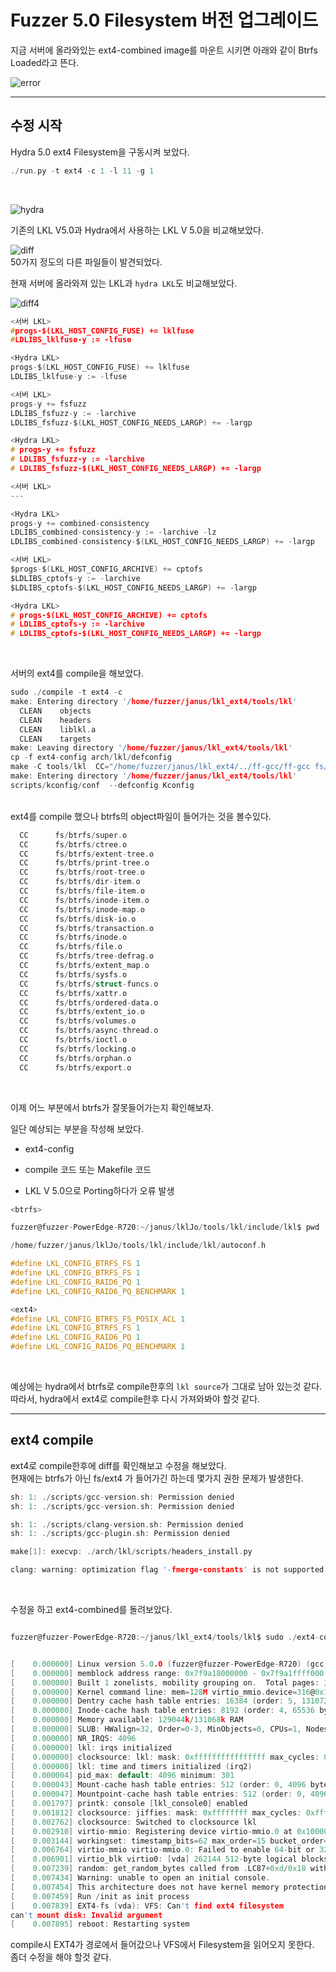 # Fuzzer 5.0 Filesystem 버전 업그레이드

지금 서버에 올라와있는 ext4-combined image를 마운트 시키면 아래와 같이 Btrfs Loaded라고 뜬다.<br>

![error](https://github.com/Kimdong0219/image/blob/master/error.png?raw=true)
<br>


----
## 수정 시작


Hydra 5.0 ext4 Filesystem을 구동시켜 보았다.<br>
```c
./run.py -t ext4 -c 1 -l 11 -g 1
```
<br>

![hydra](https://github.com/Kimdong0219/image/blob/master/hydra.png?raw=true)<br>


기존의 LKL V5.0과 Hydra에서 사용하는 LKL V 5.0을 비교해보았다. <br>

![diff](https://github.com/Kimdong0219/image/blob/master/diff.png?raw=true)
<br>
50가지 정도의 다른 파일들이 발견되었다.<br>

현재 서버에 올라와져 있는 LKL과 `hydra LKL`도 비교해보았다.<br>

![diff4](https://github.com/Kimdong0219/image/blob/master/diff4.png?raw=true)
<br>

```c
<서버 LKL>
#progs-$(LKL_HOST_CONFIG_FUSE) += lklfuse
#LDLIBS_lklfuse-y := -lfuse

<Hydra LKL>
progs-$(LKL_HOST_CONFIG_FUSE) += lklfuse
LDLIBS_lklfuse-y := -lfuse

<서버 LKL>
progs-y += fsfuzz
LDLIBS_fsfuzz-y := -larchive
LDLIBS_fsfuzz-$(LKL_HOST_CONFIG_NEEDS_LARGP) += -largp

<Hydra LKL>
# progs-y += fsfuzz
# LDLIBS_fsfuzz-y := -larchive
# LDLIBS_fsfuzz-$(LKL_HOST_CONFIG_NEEDS_LARGP) += -largp

<서버 LKL>
---

<Hydra LKL>
progs-y += combined-consistency
LDLIBS_combined-consistency-y := -larchive -lz
LDLIBS_combined-consistency-$(LKL_HOST_CONFIG_NEEDS_LARGP) += -largp

<서버 LKL>
$progs-$(LKL_HOST_CONFIG_ARCHIVE) += cptofs
$LDLIBS_cptofs-y := -larchive
$LDLIBS_cptofs-$(LKL_HOST_CONFIG_NEEDS_LARGP) += -largp

<Hydra LKL>
# progs-$(LKL_HOST_CONFIG_ARCHIVE) += cptofs
# LDLIBS_cptofs-y := -larchive
# LDLIBS_cptofs-$(LKL_HOST_CONFIG_NEEDS_LARGP) += -largp

```
<br>

서버의 ext4를 compile을 해보았다.<br>

```c
sudo ./compile -t ext4 -c
make: Entering directory '/home/fuzzer/janus/lkl_ext4/tools/lkl'
  CLEAN    objects
  CLEAN    headers
  CLEAN    liblkl.a
  CLEAN    targets
make: Leaving directory '/home/fuzzer/janus/lkl_ext4/tools/lkl'
cp -f ext4-config arch/lkl/defconfig
make -C tools/lkl  CC="/home/fuzzer/janus/lkl_ext4/../ff-gcc/ff-gcc fs/ext4"
make: Entering directory '/home/fuzzer/janus/lkl_ext4/tools/lkl'
scripts/kconfig/conf  --defconfig Kconfig

```
<br>
ext4를 compile 했으나 btrfs의 object파일이 들어가는 것을 볼수있다.<br>


```c
  CC      fs/btrfs/super.o
  CC      fs/btrfs/ctree.o
  CC      fs/btrfs/extent-tree.o
  CC      fs/btrfs/print-tree.o
  CC      fs/btrfs/root-tree.o
  CC      fs/btrfs/dir-item.o
  CC      fs/btrfs/file-item.o
  CC      fs/btrfs/inode-item.o
  CC      fs/btrfs/inode-map.o
  CC      fs/btrfs/disk-io.o
  CC      fs/btrfs/transaction.o
  CC      fs/btrfs/inode.o
  CC      fs/btrfs/file.o
  CC      fs/btrfs/tree-defrag.o
  CC      fs/btrfs/extent_map.o
  CC      fs/btrfs/sysfs.o
  CC      fs/btrfs/struct-funcs.o
  CC      fs/btrfs/xattr.o
  CC      fs/btrfs/ordered-data.o
  CC      fs/btrfs/extent_io.o
  CC      fs/btrfs/volumes.o
  CC      fs/btrfs/async-thread.o
  CC      fs/btrfs/ioctl.o
  CC      fs/btrfs/locking.o
  CC      fs/btrfs/orphan.o
  CC      fs/btrfs/export.o
```
<br>

이제 어느 부분에서 btrfs가 잘못들어가는지 확인해보자.<br>

일단 예상되는 부분을 작성해 보았다.<br>

* ext4-config<br>

* compile 코드 또는 Makefile 코드<br>

* LKL V 5.0으로 Porting하다가 오류 발생<br>


```c
<btrfs>

fuzzer@fuzzer-PowerEdge-R720:~/janus/lklJo/tools/lkl/include/lkl$ pwd

/home/fuzzer/janus/lklJo/tools/lkl/include/lkl/autoconf.h

#define LKL_CONFIG_BTRFS_FS 1
#define LKL_CONFIG_BTRFS_FS 1
#define LKL_CONFIG_RAID6_PQ 1
#define LKL_CONFIG_RAID6_PQ_BENCHMARK 1

<ext4>
#define LKL_CONFIG_BTRFS_FS_POSIX_ACL 1
#define LKL_CONFIG_BTRFS_FS 1
#define LKL_CONFIG_RAID6_PQ 1
#define LKL_CONFIG_RAID6_PQ_BENCHMARK 1


```
<br>

예상에는 hydra에서 btrfs로 compile한후의 `lkl source`가 그대로 남아 있는것 같다.<br>
따라서, hydra에서 ext4로 compile한후 다시 가져와봐야 할것 같다.<br>

----

## ext4 compile

ext4로 compile한후에 diff를 확인해보고 수정을 해보았다.<br>
현재에는 btrfs가 아닌 fs/ext4 가 들어가긴 하는데 몇가지 권한 문제가 발생한다.<br>


```c
sh: 1: ./scripts/gcc-version.sh: Permission denied
sh: 1: ./scripts/gcc-version.sh: Permission denied

sh: 1: ./scripts/clang-version.sh: Permission denied
sh: 1: ./scripts/gcc-plugin.sh: Permission denied

make[1]: execvp: ./arch/lkl/scripts/headers_install.py

clang: warning: optimization flag '-fmerge-constants' is not supported

```
<br>

수정을 하고 ext4-combined를 돌려보았다.<br>


```c

fuzzer@fuzzer-PowerEdge-R720:~/janus/lkl_ext4/tools/lkl$ sudo ./ext4-combined -t ext4 -i ../../../tmp.img -p ../../../tmpJo.c.raw -v


[    0.000000] Linux version 5.0.0 (fuzzer@fuzzer-PowerEdge-R720) (gcc version 5.4.0 20160609 (Ubuntu 5.4.0-6ubuntu1~16.04.11)) #2 Tue Oct 8 15:52:51 KST 2019
[    0.000000] memblock address range: 0x7f9a18000000 - 0x7f9a1ffff000
[    0.000000] Built 1 zonelists, mobility grouping on.  Total pages: 32319
[    0.000000] Kernel command line: mem=128M virtio_mmio.device=316@0x1000000:1
[    0.000000] Dentry cache hash table entries: 16384 (order: 5, 131072 bytes)
[    0.000000] Inode-cache hash table entries: 8192 (order: 4, 65536 bytes)
[    0.000000] Memory available: 129044k/131068k RAM
[    0.000000] SLUB: HWalign=32, Order=0-3, MinObjects=0, CPUs=1, Nodes=1
[    0.000000] NR_IRQS: 4096
[    0.000000] lkl: irqs initialized
[    0.000000] clocksource: lkl: mask: 0xffffffffffffffff max_cycles: 0x1cd42e4dffb, max_idle_ns: 881590591483 ns
[    0.000000] lkl: time and timers initialized (irq2)
[    0.000004] pid_max: default: 4096 minimum: 301
[    0.000043] Mount-cache hash table entries: 512 (order: 0, 4096 bytes)
[    0.000047] Mountpoint-cache hash table entries: 512 (order: 0, 4096 bytes)
[    0.001797] printk: console [lkl_console0] enabled
[    0.001812] clocksource: jiffies: mask: 0xffffffff max_cycles: 0xffffffff, max_idle_ns: 19112604462750000 ns
[    0.002762] clocksource: Switched to clocksource lkl
[    0.002910] virtio-mmio: Registering device virtio-mmio.0 at 0x1000000-0x100013b, IRQ 1.
[    0.003144] workingset: timestamp_bits=62 max_order=15 bucket_order=0
[    0.006764] virtio-mmio virtio-mmio.0: Failed to enable 64-bit or 32-bit DMA.  Trying to continue, but this might not work.
[    0.006901] virtio_blk virtio0: [vda] 262144 512-byte logical blocks (134 MB/128 MiB)
[    0.007239] random: get_random_bytes called from .LC87+0xd/0x18 with crng_init=0
[    0.007434] Warning: unable to open an initial console.
[    0.007454] This architecture does not have kernel memory protection.
[    0.007459] Run /init as init process
[    0.007839] EXT4-fs (vda): VFS: Can't find ext4 filesystem
can't mount disk: Invalid argument
[    0.007895] reboot: Restarting system

```

compile시 EXT4가 경로에서 들어갔으나 VFS에서 Filesystem을 읽어오지 못한다.<br>
좀더 수정을 해야 할것 같다. <br>
